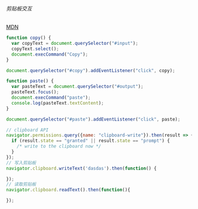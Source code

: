###### 剪贴板交互

[MDN](https://developer.mozilla.org/zh-CN/docs/Mozilla/Add-ons/WebExtensions/Interact_with_the_clipboard)

```javascript
function copy() {
  var copyText = document.querySelector("#input");
  copyText.select();
  document.execCommand("Copy");
}

document.querySelector("#copy").addEventListener("click", copy);

function paste() {
  var pasteText = document.querySelector("#output");
  pasteText.focus();
  document.execCommand("paste");
  console.log(pasteText.textContent);
}

document.querySelector("#paste").addEventListener("click", paste);

// clipboard API
navigator.permissions.query({name: "clipboard-write"}).then(result => {
  if (result.state == "granted" || result.state == "prompt") {
    /* write to the clipboard now */
  }
});
// 写入剪贴板
navigator.clipboard.writeText('dasdas').then(function() {

});
// 读取剪贴板
navigator.clipboard.readText().then(function(){

});
```

